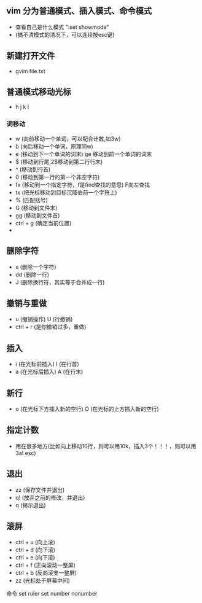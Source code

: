 ## vim 分为普通模式、插入模式、命令模式
* 查看自己是什么模式 ":set showmode"
* (搞不清模式的清况下，可以连续按esc键)
## 新建打开文件
* gvim file.txt
## 普通模式移动光标
* h j k l
### 词移动
* w (向前移动一个单词，可以配合计数,如3w)
* b (向后移动一个单词，原理同w)
* e (移动到下一个单词的词末) ge 移动到前一个单词的词末
* $ (移动到行尾,2$移动到第二行行末)
* ^ (移动到行首)
* 0 (移动到第一行的第一个非空字符)
* fx (移动到一个指定字符，f是find查找的意思) F向左查找
* tx (把光标移动到目标沉降伯前一个字符上)
* % (匹配括号)
* G (移动到文件末)
* gg (移动到文件首)
* ctrl + g (确定当前位置)
*
## 删除字符
* x (删除一个字符)
* dd (删除一行)
* J (删除换行符，其实等于合并成一行)
## 撤销与重做
* u (撤销操作) U (行撤销)
* ctrl + r (是你撤销过多，重做)
## 插入
* i (在光标前插入) I (在行首)
* a (在光标后插入) A (在行末)
## 新行
* o (在光标下方插入新的空行) O (在光标的止方插入新的空行)
## 指定计数
* 用在很多地方(比如向上移动10行，则可以用10k，插入3个！！！，则可以用3a! esc)
## 退出
* zz (保存文件并退出)
* q! (放弃之前的修改，并退出)
* q (揭示退出)
## 滚屏
* ctrl + u (向上滚)
* ctrl + d (向下滚)
* ctrl + e (向下滚)
* ctrl + f (正向滚动一整屏)
* ctrl + b (反向滚支一整屏)
* zz (光标处于屏幕中间)

命令
set ruler
set number nonumber

